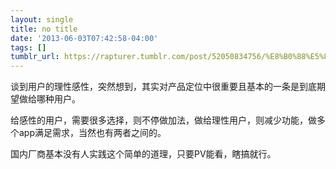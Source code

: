 ```yaml
---
layout: single
title: no title
date: '2013-06-03T07:42:58-04:00'
tags: []
tumblr_url: https://rapturer.tumblr.com/post/52050834756/%E8%B0%88%E5%88%B0%E7%94%A8%E6%88%B7%E7%9A%84%E7%90%86%E6%80%A7%E6%84%9F%E6%80%A7%E7%AA%81%E7%84%B6%E6%83%B3%E5%88%B0%E5%85%B6%E5%AE%9E%E5%AF%B9%E4%BA%A7%E5%93%81%E5%AE%9A%E4%BD%8D%E4%B8%AD%E5%BE%88%E9%87%8D%E8%A6%81%E4%B8%94%E5%9F%BA%E6%9C%AC%E7%9A%84%E4%B8%80%E6%9D%A1%E6%98%AF%E5%88%B0%E5%BA%95%E6%9C%9F%E6%9C%9B%E5%81%9A%E7%BB%99%E5%93%AA%E7%A7%8D%E7%94%A8%E6%88%B7
---
```

谈到用户的理性感性，突然想到，其实对产品定位中很重要且基本的一条是到底期望做给哪种用户。

给感性的用户，需要很多选择，则不停做加法，做给理性用户，则减少功能，做多个app满足需求，当然也有两者之间的。

国内厂商基本没有人实践这个简单的道理，只要PV能看，瞎搞就行。

